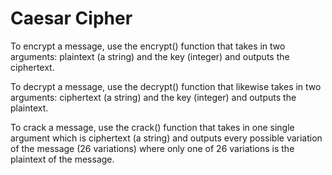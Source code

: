 # Caesar Cipher

To encrypt a message, use the encrypt() function that takes in two arguments: plaintext (a string) and the key (integer) and outputs the ciphertext.

To decrypt a message, use the decrypt() function that likewise takes in two arguments: ciphertext (a string) and the key (integer) and outputs the plaintext.


To crack a message, use the crack() function that takes in one single argument which is ciphertext (a string) and outputs every possible variation of the message (26 variations) where only one of 26 variations is the plaintext of the message.
